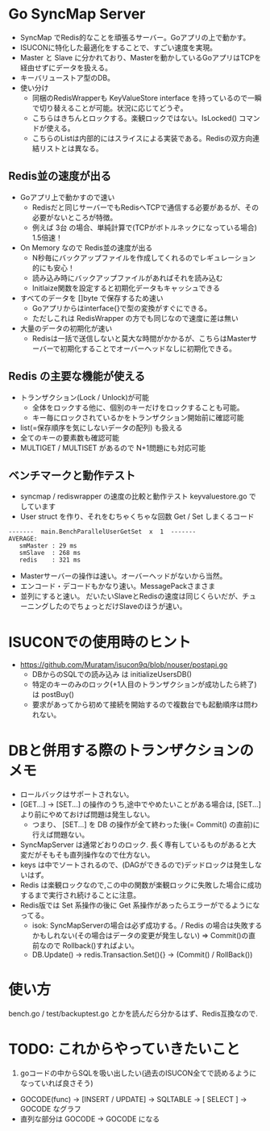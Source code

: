 # Go SyncMap Server

- SyncMap でRedis的なことを頑張るサーバー。Goアプリの上で動かす。
- ISUCONに特化した最適化をすることで、すごい速度を実現。
- Master と Slave に分かれており、Masterを動かしているGoアプリはTCPを経由せずにデータを扱える。
- キーバリューストア型のDB。
- 使い分け
  - 同梱のRedisWrapperも KeyValueStore interface を持っているので一瞬で切り替えることが可能。状況に応じてどうぞ。
  - こちらはきちんとロックする。楽観ロックではない。IsLocked() コマンドが使える。
  - こちらのListは内部的にはスライスによる実装である。Redisの双方向連結リストとは異なる。

## Redis並の速度が出る
- Goアプリ上で動かすので速い
  - Redisだと同じサーバーでもRedisへTCPで通信する必要があるが、その必要がないところが特徴。
  - 例えば 3台 の場合、単純計算で(TCPがボトルネックになっている場合) 1.5倍速！
- On Memory なので Redis並の速度が出る
  - N秒毎にバックアップファイルを作成してくれるのでレギュレーション的にも安心！
  - 読み込み時にバックアップファイルがあればそれを読み込む
  - Initlaize関数を設定すると初期化データもキャッシュできる
- すべてのデータを []byte で保存するため速い
  - Goアプリからはinterface{}で型の変換がすぐにできる。
  - ただしこれは RedisWrapper の方でも同じなので速度に差は無い
- 大量のデータの初期化が速い
  - Redisは一括で送信しないと莫大な時間がかかるが、こちらはMasterサーバーで初期化することでオーバーヘッドなしに初期化できる。

## Redis の主要な機能が使える
- トランザクション(Lock / Unlock)が可能
  - 全体をロックする他に、個別のキーだけをロックすることも可能。
  - キー毎にロックされているかをトランザクション開始前に確認可能
- list(=保存順序を気にしないデータの配列) も扱える
- 全てのキーの要素数も確認可能
- MULTIGET / MULTISET があるので N+1問題にも対応可能


## ベンチマークと動作テスト

- syncmap / rediswrapper の速度の比較と動作テスト keyvaluestore.go でしています
- User struct を作り、それをむちゃくちゃな回数 Get / Set しまくるコード

```
-------  main.BenchParallelUserGetSet  x  1  -------
AVERAGE:
   smMaster : 29 ms
   smSlave  : 268 ms
   redis    : 321 ms
```

- Masterサーバーの操作は速い。オーバーヘッドがないから当然。
- エンコード・デコードもかなり速い。MessagePackさまさま
- 並列にすると速い。 だいたいSlaveとRedisの速度は同じくらいだが、チューニングしたのでちょっとだけSlaveのほうが速い。


# ISUCONでの使用時のヒント
- https://github.com/Muratam/isucon9q/blob/nouser/postapi.go
  - DBからのSQLでの読み込み は initializeUsersDB()
  - 特定のキーのみのロック(+1人目のトランザクションが成功したら終了) は postBuy()
  - 要求があってから初めて接続を開始するので複数台でも起動順序は問われない。

# DBと併用する際のトランザクションのメモ
- ロールバックはサポートされない。
- [GET...] -> [SET...] の操作のうち,途中でやめたいことがある場合は, [SET...] より前にやめておけば問題は発生しない。
  - つまり、 [SET...] を DB の操作が全て終わった後(= Commit() の直前)に行えば問題ない。
- SyncMapServer は通常どおりのロック. 長く専有しているものがあると大変だがそもそも直列操作なので仕方ない。
- keys は中でソートされるので、(DAGができるので)デッドロックは発生しないはず。
- Redis は楽観ロックなので,この中の関数が楽観ロックに失敗した場合に成功するまで実行され続けることに注意。
- Redis版では Set 系操作の後に Get 系操作があったらエラーがでるようになってる。
	- isok: SyncMapServerの場合は必ず成功する。/ Redis の場合は失敗するかもしれない(その場合はデータの変更が発生しない) => Commit()の直前なので Rollback()すればよい。
	-  DB.Update() -> redis.Transaction.Set(){} -> (Commit() / RollBack())

# 使い方
bench.go / test/backuptest.go とかを読んだら分かるはず、Redis互換なので.

# TODO: これからやっていきたいこと
1. goコードの中からSQLを吸い出したい(過去のISUCON全てで読めるようになっていれば良さそう)
  - GOCODE(func) -> [INSERT / UPDATE] -> SQLTABLE -> [ SELECT ] -> GOCODE なグラフ
  - 直列な部分は GOCODE -> GOCODE になる

